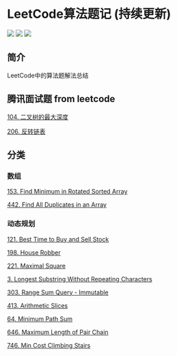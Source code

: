 # LeetCode算法题记 (持续更新)

![](https://img.shields.io/badge/source-leetcode-blue.svg) ![](https://img.shields.io/badge/language-Python-yellowgreen.svg) ![](https://img.shields.io/badge/judgement-passing-brightgreen.svg) 

## 简介
LeetCode中的算法题解法总结

## 腾讯面试题 from leetcode
[104. 二叉树的最大深度](https://github.com/flyho-iOS/LeetCode_Mark/tree/master/Tencent/104.%20%E4%BA%8C%E5%8F%89%E6%A0%91%E7%9A%84%E6%9C%80%E5%A4%A7%E6%B7%B1%E5%BA%A6)

[206. 反转链表](https://github.com/flyho-iOS/LeetCode_Mark/tree/master/Tencent/206.%20%E5%8F%8D%E8%BD%AC%E9%93%BE%E8%A1%A8)

## 分类

### 数组
[153. Find Minimum in Rotated Sorted Array](https://github.com/flyho-iOS/LeetCode_Mark/tree/master/Array/153.%20Find%20Minimum%20in%20Rotated%20Sorted%20Array)

[442. Find All Duplicates in an Array](https://github.com/flyho-iOS/LeetCode_Mark/tree/master/Array/442.%20Find%20All%20Duplicates%20in%20an%20Array)

### 动态规划
[121. Best Time to Buy and Sell Stock](https://github.com/flyho-iOS/LeetCode_Mark/tree/master/Dynamic_Programming/121.%20Best%20Time%20to%20Buy%20and%20Sell%20Stock)

[198. House Robber](https://github.com/flyho-iOS/LeetCode_Mark/tree/master/Dynamic_Programming/198.%20House%20Robber)

[221. Maximal Square](https://github.com/flyho-iOS/LeetCode_Mark/tree/master/Dynamic_Programming/221.%20Maximal%20Square)

[3. Longest Substring Without Repeating Characters](https://github.com/flyho-iOS/LeetCode_Mark/tree/master/Dynamic_Programming/3.%20Longest%20Substring%20Without%20Repeating%20Characters)

[303. Range Sum Query - Immutable](https://github.com/flyho-iOS/LeetCode_Mark/tree/master/Dynamic_Programming/303.%20Range%20Sum%20Query%20-%20Immutable)

[413. Arithmetic Slices](https://github.com/flyho-iOS/LeetCode_Mark/tree/master/Dynamic_Programming/413.%20Arithmetic%20Slices)

[64. Minimum Path Sum](https://github.com/flyho-iOS/LeetCode_Mark/tree/master/Dynamic_Programming/64.%20Minimum%20Path%20Sum)

[646. Maximum Length of Pair Chain](https://github.com/flyho-iOS/LeetCode_Mark/tree/master/Dynamic_Programming/646.%20Maximum%20Length%20of%20Pair%20Chain)

[746. Min Cost Climbing Stairs](https://github.com/flyho-iOS/LeetCode_Mark/tree/master/Dynamic_Programming/746.%20Min%20Cost%20Climbing%20Stairs)


